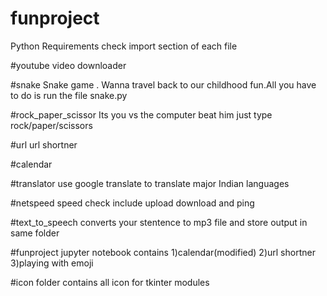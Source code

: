 # funproject
 Python Requirements
 check import section of each file
 
 #youtube video downloader
 
 #snake
 Snake game . Wanna travel back to our childhood fun.All you have to do is run the file snake.py

 #rock_paper_scissor
 Its you vs the computer beat him just type rock/paper/scissors

 #url
 url shortner
 
 #calendar
 
 #translator
 use google translate to translate major Indian languages
 
 #netspeed
 speed check include upload download and ping
 
 #text_to_speech
 converts your stentence to mp3 file and store output in same folder
 
 #funproject jupyter notebook contains
 1)calendar(modified)
 2)url shortner
 3)playing with emoji
 
 #icon folder contains all icon for tkinter modules
 
 
 
